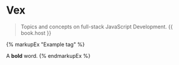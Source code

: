 # Vex

>Topics and concepts on full-stack JavaScript Development.
 {{ book.host }}
 
{% markupEx "Example tag"  %}
<p>A <strong>bold</strong> word.
{% endmarkupEx %}